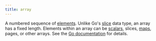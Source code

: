 ```yaml
---
title: array
---
```


A numbered sequence of [elements](g). Unlike Go's [slice](g) data type, an array has a fixed length. Elements within an array can be [scalars](g), slices, [maps](g), pages, or other arrays. See the [Go&nbsp;documentation](https://go.dev/ref/spec#Array_types) for details.
